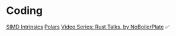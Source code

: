 # Coding

[SIMD Intrinsics](https://stackoverflow.blog/2020/07/08/improving-performance-with-simd-intrinsics-in-three-use-cases/)
[Polars](https://docs.pola.rs/)
[Video Series: Rust Talks, by NoBoilerPlate](https://www.youtube.com/watch?v=Q3AhzHq8ogs&list=PLZaoyhMXgBzoM9bfb5pyUOT3zjnaDdSEP) ✅



